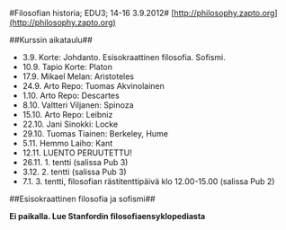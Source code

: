 #Filosofian historia; EDU3; 14-16 3.9.2012#
[http://philosophy.zapto.org](http://philosophy.zapto.org)

##Kurssin aikataulu##

* 3.9. Korte: Johdanto. Esisokraattinen filosofia. Sofismi.
* 10.9.    Tapio Korte:   Platon
* 17.9.    Mikael Melan:  Aristoteles
* 24.9.    Arto Repo: Tuomas Akvinolainen
* 1.10.    Arto Repo: Descartes
* 8.10.    Valtteri Viljanen: Spinoza
* 15.10. Arto Repo:   Leibniz
* 22.10. Jani Sinokki:    Locke
* 29.10. Tuomas Tiainen:  Berkeley, Hume
* 5.11.    Hemmo Laiho:   Kant
* 12.11. LUENTO PERUUTETTU!
* 26.11. 1. tentti     (salissa Pub 3)
* 3.12.    2. tentti   (salissa Pub 3)
* 7.1.     3. tentti, filosofian rästitenttipäivä klo 12.00-15.00 (salissa Pub 2)

##Esisokraattinen filosofia ja sofismi##

**Ei paikalla. Lue Stanfordin filosofiaensyklopediasta**

